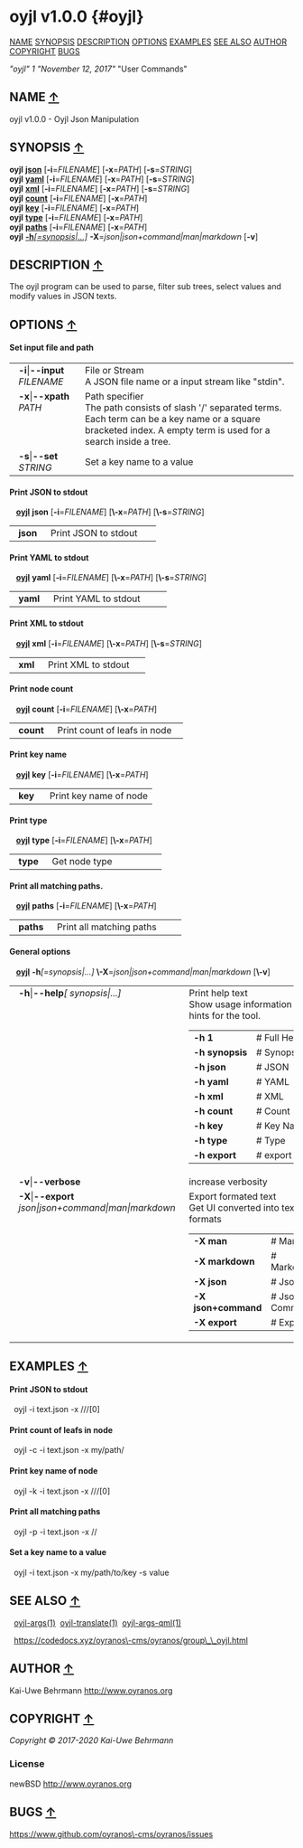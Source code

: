 # oyjl v1.0.0 {#oyjl}
<a name="toc"></a>
[NAME](#name) [SYNOPSIS](#synopsis) [DESCRIPTION](#description) [OPTIONS](#options) [EXAMPLES](#examples) [SEE ALSO](#seealso) [AUTHOR](#author) [COPYRIGHT](#copyright) [BUGS](#bugs) 

*"oyjl"* *1* *"November 12, 2017"* "User Commands"

<h2>NAME <a href="#toc" name="name">&uarr;</a></h2>

oyjl v1.0.0 \- Oyjl Json Manipulation

<h2>SYNOPSIS <a href="#toc" name="synopsis">&uarr;</a></h2>

<strong>oyjl</strong> <a href="#json"><strong>json</strong></a> [<strong>\-i</strong>=<em>FILENAME</em>] [<strong>\-x</strong>=<em>PATH</em>] [<strong>\-s</strong>=<em>STRING</em>]
<br />
<strong>oyjl</strong> <a href="#yaml"><strong>yaml</strong></a> [<strong>\-i</strong>=<em>FILENAME</em>] [<strong>\-x</strong>=<em>PATH</em>] [<strong>\-s</strong>=<em>STRING</em>]
<br />
<strong>oyjl</strong> <a href="#xml"><strong>xml</strong></a> [<strong>\-i</strong>=<em>FILENAME</em>] [<strong>\-x</strong>=<em>PATH</em>] [<strong>\-s</strong>=<em>STRING</em>]
<br />
<strong>oyjl</strong> <a href="#count"><strong>count</strong></a> [<strong>\-i</strong>=<em>FILENAME</em>] [<strong>\-x</strong>=<em>PATH</em>]
<br />
<strong>oyjl</strong> <a href="#key"><strong>key</strong></a> [<strong>\-i</strong>=<em>FILENAME</em>] [<strong>\-x</strong>=<em>PATH</em>]
<br />
<strong>oyjl</strong> <a href="#type"><strong>type</strong></a> [<strong>\-i</strong>=<em>FILENAME</em>] [<strong>\-x</strong>=<em>PATH</em>]
<br />
<strong>oyjl</strong> <a href="#paths"><strong>paths</strong></a> [<strong>\-i</strong>=<em>FILENAME</em>] [<strong>\-x</strong>=<em>PATH</em>]
<br />
<strong>oyjl</strong> <a href="#help"><strong>\-h</strong><em>[=synopsis|...]</em></a> <strong>\-X</strong>=<em>json|json+command|man|markdown</em> [<strong>\-v</strong>]

<h2>DESCRIPTION <a href="#toc" name="description">&uarr;</a></h2>

The oyjl program can be used to parse, filter sub trees, select values and modify values in JSON texts.

<h2>OPTIONS <a href="#toc" name="options">&uarr;</a></h2>

 <h4>Set input file and path</h4>

<table style='width:100%'>
 <tr><td style='padding-left:1em;padding-right:1em;vertical-align:top;width:25%'><strong>-i</strong>|<strong>--input</strong> <em>FILENAME</em></td> <td>File or Stream<br />A JSON file name or a input stream like "stdin". </tr>
 <tr><td style='padding-left:1em;padding-right:1em;vertical-align:top;width:25%'><strong>-x</strong>|<strong>--xpath</strong> <em>PATH</em></td> <td>Path specifier<br />The path consists of slash '/' separated terms. Each term can be a key name or a square bracketed index. A empty term is used for a search inside a tree. </tr>
 <tr><td style='padding-left:1em;padding-right:1em;vertical-align:top;width:25%'><strong>-s</strong>|<strong>--set</strong> <em>STRING</em></td> <td>Set a key name to a value </tr>
</table>

 <h4 id="json">Print JSON to stdout</h4>
&nbsp;&nbsp; <a href="#synopsis"><strong>oyjl</strong></a> <strong>json</strong> [<strong>-i</strong>=<em>FILENAME</em>] [<strong>\-x</strong>=<em>PATH</em>] [<strong>\-s</strong>=<em>STRING</em>]

<table style='width:100%'>
 <tr><td style='padding-left:1em;padding-right:1em;vertical-align:top;width:25%'><strong>json</strong></td> <td>Print JSON to stdout</td> </tr>
</table>

 <h4 id="yaml">Print YAML to stdout</h4>
&nbsp;&nbsp; <a href="#synopsis"><strong>oyjl</strong></a> <strong>yaml</strong> [<strong>-i</strong>=<em>FILENAME</em>] [<strong>\-x</strong>=<em>PATH</em>] [<strong>\-s</strong>=<em>STRING</em>]

<table style='width:100%'>
 <tr><td style='padding-left:1em;padding-right:1em;vertical-align:top;width:25%'><strong>yaml</strong></td> <td>Print YAML to stdout</td> </tr>
</table>

 <h4 id="xml">Print XML to stdout</h4>
&nbsp;&nbsp; <a href="#synopsis"><strong>oyjl</strong></a> <strong>xml</strong> [<strong>-i</strong>=<em>FILENAME</em>] [<strong>\-x</strong>=<em>PATH</em>] [<strong>\-s</strong>=<em>STRING</em>]

<table style='width:100%'>
 <tr><td style='padding-left:1em;padding-right:1em;vertical-align:top;width:25%'><strong>xml</strong></td> <td>Print XML to stdout</td> </tr>
</table>

 <h4 id="count">Print node count</h4>
&nbsp;&nbsp; <a href="#synopsis"><strong>oyjl</strong></a> <strong>count</strong> [<strong>-i</strong>=<em>FILENAME</em>] [<strong>\-x</strong>=<em>PATH</em>]

<table style='width:100%'>
 <tr><td style='padding-left:1em;padding-right:1em;vertical-align:top;width:25%'><strong>count</strong></td> <td>Print count of leafs in node</td> </tr>
</table>

 <h4 id="key">Print key name</h4>
&nbsp;&nbsp; <a href="#synopsis"><strong>oyjl</strong></a> <strong>key</strong> [<strong>-i</strong>=<em>FILENAME</em>] [<strong>\-x</strong>=<em>PATH</em>]

<table style='width:100%'>
 <tr><td style='padding-left:1em;padding-right:1em;vertical-align:top;width:25%'><strong>key</strong></td> <td>Print key name of node</td> </tr>
</table>

 <h4 id="type">Print type</h4>
&nbsp;&nbsp; <a href="#synopsis"><strong>oyjl</strong></a> <strong>type</strong> [<strong>-i</strong>=<em>FILENAME</em>] [<strong>\-x</strong>=<em>PATH</em>]

<table style='width:100%'>
 <tr><td style='padding-left:1em;padding-right:1em;vertical-align:top;width:25%'><strong>type</strong></td> <td>Get node type</td> </tr>
</table>

 <h4 id="paths">Print all matching paths.</h4>
&nbsp;&nbsp; <a href="#synopsis"><strong>oyjl</strong></a> <strong>paths</strong> [<strong>-i</strong>=<em>FILENAME</em>] [<strong>\-x</strong>=<em>PATH</em>]

<table style='width:100%'>
 <tr><td style='padding-left:1em;padding-right:1em;vertical-align:top;width:25%'><strong>paths</strong></td> <td>Print all matching paths</td> </tr>
</table>

 <h4 id="help">General options</h4>
&nbsp;&nbsp; <a href="#synopsis"><strong>oyjl</strong></a> <strong>-h</strong><em>[=synopsis|...]</em> <strong>\-X</strong>=<em>json|json+command|man|markdown</em> [<strong>\-v</strong>]

<table style='width:100%'>
 <tr><td style='padding-left:1em;padding-right:1em;vertical-align:top;width:25%'><strong>-h</strong>|<strong>--help</strong><em>[ synopsis|...]</em></td> <td>Print help text<br />Show usage information and hints for the tool.
  <table>
   <tr><td style='padding-left:0.5em'><strong>-h 1</strong></td><td># Full Help</td></tr>
   <tr><td style='padding-left:0.5em'><strong>-h synopsis</strong></td><td># Synopsis</td></tr>
   <tr><td style='padding-left:0.5em'><strong>-h json</strong></td><td># JSON</td></tr>
   <tr><td style='padding-left:0.5em'><strong>-h yaml</strong></td><td># YAML</td></tr>
   <tr><td style='padding-left:0.5em'><strong>-h xml</strong></td><td># XML</td></tr>
   <tr><td style='padding-left:0.5em'><strong>-h count</strong></td><td># Count</td></tr>
   <tr><td style='padding-left:0.5em'><strong>-h key</strong></td><td># Key Name</td></tr>
   <tr><td style='padding-left:0.5em'><strong>-h type</strong></td><td># Type</td></tr>
   <tr><td style='padding-left:0.5em'><strong>-h export</strong></td><td># export</td></tr>
  </table>
  </td>
 </tr>
 <tr><td style='padding-left:1em;padding-right:1em;vertical-align:top;width:25%'><strong>-v</strong>|<strong>--verbose</strong></td> <td>increase verbosity</td> </tr>
 <tr><td style='padding-left:1em;padding-right:1em;vertical-align:top;width:25%'><strong>-X</strong>|<strong>--export</strong> <em>json|json+command|man|markdown</em></td> <td>Export formated text<br />Get UI converted into text formats
  <table>
   <tr><td style='padding-left:0.5em'><strong>-X man</strong></td><td># Man</td></tr>
   <tr><td style='padding-left:0.5em'><strong>-X markdown</strong></td><td># Markdown</td></tr>
   <tr><td style='padding-left:0.5em'><strong>-X json</strong></td><td># Json</td></tr>
   <tr><td style='padding-left:0.5em'><strong>-X json+command</strong></td><td># Json + Command</td></tr>
   <tr><td style='padding-left:0.5em'><strong>-X export</strong></td><td># Export</td></tr>
  </table>
  </td>
 </tr>
</table>


<h2>EXAMPLES <a href="#toc" name="examples">&uarr;</a></h2>

#### Print JSON to stdout
&nbsp;&nbsp;oyjl -i text.json \-x ///[0]
#### Print count of leafs in node
&nbsp;&nbsp;oyjl \-c \-i text.json \-x my/path/
#### Print key name of node
&nbsp;&nbsp;oyjl \-k \-i text.json \-x ///[0]
#### Print all matching paths
&nbsp;&nbsp;oyjl \-p \-i text.json \-x //
#### Set a key name to a value
&nbsp;&nbsp;oyjl \-i text.json \-x my/path/to/key \-s value

<h2>SEE ALSO <a href="#toc" name="seealso">&uarr;</a></h2>

&nbsp;&nbsp;[oyjl\-args](oyjlargs.html)<a href="oyjlargs.md">(1)</a>&nbsp;&nbsp;[oyjl\-translate](oyjltranslate.html)<a href="oyjltranslate.md">(1)</a>&nbsp;&nbsp;[oyjl\-args\-qml](oyjlargsqml.html)<a href="oyjlargsqml.md">(1)</a>

&nbsp;&nbsp;<a href="https://codedocs.xyz/oyranos-cms/oyranos/group__oyjl.html">https://codedocs.xyz/oyranos\-cms/oyranos/group\_\_oyjl.html</a>

<h2>AUTHOR <a href="#toc" name="author">&uarr;</a></h2>

Kai\-Uwe Behrmann http://www.oyranos.org

<h2>COPYRIGHT <a href="#toc" name="copyright">&uarr;</a></h2>

*Copyright © 2017\-2020 Kai\-Uwe Behrmann*


<a name="license"></a>
### License
newBSD <a href="http://www.oyranos.org">http://www.oyranos.org</a>

<h2>BUGS <a href="#toc" name="bugs">&uarr;</a></h2>

<a href="https://www.github.com/oyranos-cms/oyranos/issues">https://www.github.com/oyranos\-cms/oyranos/issues</a>

